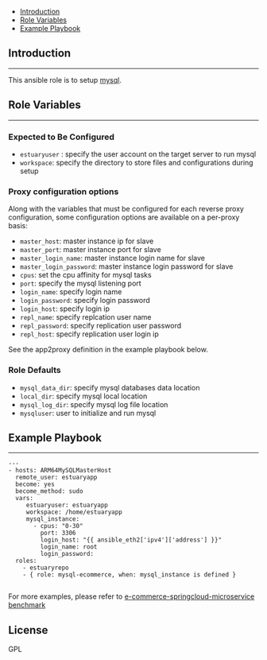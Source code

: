* [Introduction](#1)
* [Role Variables](#2)
* [Example Playbook](#3)

## <a name="1">Introduction</a>
--------------

This ansible role is to setup [mysql](https://www.mysql.com/). 

## <a name="2">Role Variables</a>
--------------

### Expected to Be Configured

* `estuaryuser` : specify the user account on the target server to run mysql
* `workspace`: specify the directory to store files and configurations during setup

### Proxy configuration options

Along with the variables that must be configured for each reverse proxy configuration, some configuration options are available on a per-proxy basis:

* `master_host`: master instance ip for slave
* `master_port`: master instance port for slave
* `master_login_name`: master instance login name for slave
* `master_login_password`: master instance login password for slave
* `cpus`: set the cpu affinity for mysql tasks
* `port`: specify the mysql listening port
* `login_name`: specify login name
* `login_password`: specify login password
* `login_host`: specify login ip
* `repl_name`: specify replcation user name
* `repl_password`: specify replication user password
* `repl_host`: specify replication user login ip


See the app2proxy definition in the example playbook below.

### Role Defaults

* `mysql_data_dir`: specify mysql databases data location
* `local_dir`: specify mysql local location
* `mysql_log_dir`: specify mysql log file location
* `mysqluser`: user to initialize and run mysql 

## <a name="3">Example Playbook</a>
----------------

```
---
- hosts: ARM64MySQLMasterHost
  remote_user: estuaryapp
  become: yes
  become_method: sudo
  vars:
     estuaryuser: estuaryapp
     workspace: /home/estuaryapp
     mysql_instance:
       - cpus: "0-30"
         port: 3306
         login_host: "{{ ansible_eth2['ipv4']['address'] }}"
         login_name: root
         login_password:
  roles:
    - estuaryrepo
    - { role: mysql-ecommerce, when: mysql_instance is defined }


```    

For more examples, please refer to [e-commerce-springcloud-microservice benchmark](https://github.com/open-estuary/appbenchmark/tree/master/apps/e-commerce-solutions/e-commerce-springcloud-microservice)

License
-------

GPL

